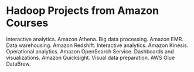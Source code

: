 # Hadoop Projects from Amazon Courses

Interactive analytics. Amazon Athena.
Big data processing. Amazon EMR.
Data warehousing. Amazon Redshift.
Interactive analytics. Amazon Kinesis.
Operational analytics. Amazon OpenSearch Service.
Dashboards and visualizations. Amazon Quicksight.
Visual data preparation. AWS Glue DataBrew.
